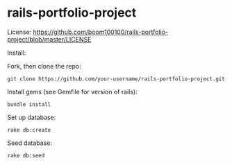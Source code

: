 # rails-portfolio-project

License:
https://github.com/boom100100/rails-portfolio-project/blob/master/LICENSE

Install:

Fork, then clone the repo:
```
git clone https://github.com/your-username/rails-portfolio-project.git
```

Install gems (see Gemfile for version of rails):
```
bundle install
```

Set up database:
```
rake db:create
```
Seed database:
```
rake db:seed
```
